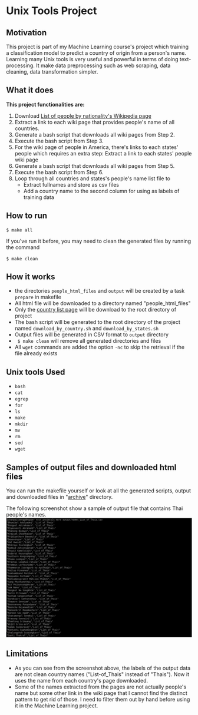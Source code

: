 # Unix Tools Project

## Motivation
This project is part of my Machine Learning course's project which training a classification model to predict a country of origin from a person's name.
Learning many Unix tools is very useful and powerful in terms of doing text-processing. It make data preprocessing such as web scraping, data cleaning, data transformation simpler.

## What it does
**This project functionalities are:**
1. Download [List of people by nationality's Wikipedia page](https://en.wikipedia.org/wiki/Lists_of_people_by_nationality)
2. Extract a link to each wiki page that provides people's name of all countries.
3. Generate a bash script that downloads all wiki pages from Step 2.
4. Execute the bash script from Step 3.
5. For the wiki page of people in America, there's links to each states' people which requires an extra step: Extract a link to each states' people wiki page 
6. Generate a bash script that downloads all wiki pages from Step 5.
7. Execute the bash script from Step 6.
8. Loop through all countries and states's people's name list file to
    * Extract fullnames and store as csv files
    * Add a country name to the second column for using as labels of training data

## How to run
```
$ make all
```

If you've run it before, you may need to clean the generated files by running the command
```
$ make clean
```

## How it works
- the directories ```people_html_files``` and ```output``` will be created by a task ```prepare``` in makefile
- All html file will be downloaded to a directory named "people_html_files"
- Only the [country list page](https://en.wikipedia.org/wiki/Lists_of_people_by_nationality) will be download to the root directory of project
- The bash script will be generated to the root directory of the project named ```download_by_country.sh``` and ```download_by_states.sh```
- Output files will be generated in CSV format to ```output``` directory
- ``` $ make clean``` will remove all generated directories and files
- All ```wget``` commands are added the option ```-nc``` to skip the retrieval if the file already exists

## Unix tools Used
- ```bash```
- ```cat```
- ```egrep```
- ```for```
- ```ls```
- ```make```
- ```mkdir```
- ```mv```
- ```rm```
- ```sed```
- ```wget```

## Samples of output files and downloaded html files
You can run the makefile yourself or look at all the generated scripts, output and downloaded files in "[archive](https://github.com/pannapat/slu-unix-tools/tree/master/project/archive)" directory.

The following screenshot show a sample of output file that contains Thai people's names.
![alt text](https://github.com/pannapat/slu-unix-tools/blob/master/project/archive/screenshots/ss_thais_name_output.png?raw=true)

## Limitations
- As you can see from the screenshot above, the labels of the output data are not clean country names ("List-of_Thais" instead of "Thais"). Now it uses the name from each country's page downloaded.
- Some of the names extracted from the pages are not actually people's name but some other link in the wiki page that I cannot find the distinct pattern to get rid of those. I need to filter them out by hand before using it in the Machine Learning project.
